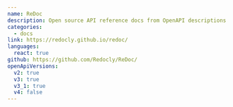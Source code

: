 ```yaml
---
name: ReDoc
description: Open source API reference docs from OpenAPI descriptions
categories:
  - docs
link: https://redocly.github.io/redoc/
languages:
  react: true
github: https://github.com/Redocly/ReDoc/
openApiVersions:
  v2: true
  v3: true
  v3_1: true
  v4: false
---
```

